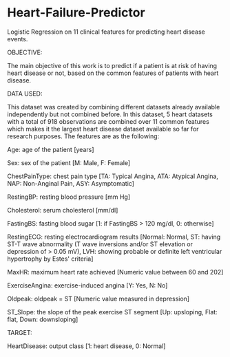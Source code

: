 # Heart-Failure-Predictor
Logistic Regression on 11 clinical features for predicting heart disease events.

OBJECTIVE:

The main objective of this work is to predict if a patient is at risk of having heart disease or not, based on the common features of patients with heart disease.

DATA USED:

This dataset was created by combining different datasets already available independently but not combined before. In this dataset, 5 heart datasets with a total of 918 observations are combined over 11 common features which makes it the largest heart disease dataset available so far for research purposes. The features are as the following:

Age: age of the patient [years]

Sex: sex of the patient [M: Male, F: Female]

ChestPainType: chest pain type [TA: Typical Angina, ATA: Atypical Angina, NAP: Non-Anginal Pain, ASY: Asymptomatic]

RestingBP: resting blood pressure [mm Hg]

Cholesterol: serum cholesterol [mm/dl]

FastingBS: fasting blood sugar [1: if FastingBS > 120 mg/dl, 0: otherwise]

RestingECG: resting electrocardiogram results [Normal: Normal, ST: having ST-T wave abnormality (T wave inversions and/or ST elevation or depression of > 0.05 mV), LVH: showing probable or definite left ventricular hypertrophy by Estes' criteria]

MaxHR: maximum heart rate achieved [Numeric value between 60 and 202]

ExerciseAngina: exercise-induced angina [Y: Yes, N: No]

Oldpeak: oldpeak = ST [Numeric value measured in depression]

ST_Slope: the slope of the peak exercise ST segment [Up: upsloping, Flat: flat, Down: downsloping]

TARGET:

HeartDisease: output class [1: heart disease, 0: Normal]

